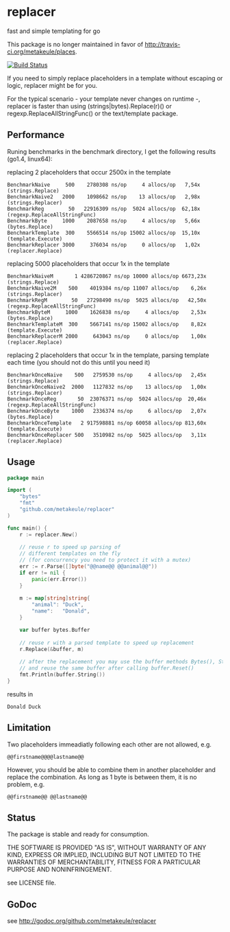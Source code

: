 replacer
========

fast and simple templating for go

This package is no longer maintained in favor of <http://travis-ci.org/metakeule/places>.

[![Build Status](https://secure.travis-ci.org/metakeule/replacer.png)](http://travis-ci.org/metakeule/replacer)

If you need to simply replace placeholders in a template without escaping or logic, replacer might be for you.

For the typical scenario - your template never changes on runtime -, replacer is faster than using (strings|bytes).Replace(r)() or regexp.ReplaceAllStringFunc() or the text/template package.

Performance
-----------

Runing benchmarks in the benchmark directory, I get the following results (go1.4, linux64):

replacing 2 placeholders that occur 2500x in the template

    BenchmarkNaive     500    2780308 ns/op     4 allocs/op   7,54x (strings.Replace)
    BenchmarkNaive2   2000    1098662 ns/op    13 allocs/op   2,98x (strings.Replacer)
    BenchmarkReg        50   22916309 ns/op  5024 allocs/op  62,18x (regexp.ReplaceAllStringFunc)
    BenchmarkByte     1000    2087658 ns/op     4 allocs/op   5,66x (bytes.Replace)
    BenchmarkTemplate  300    5566514 ns/op 15002 allocs/op  15,10x (template.Execute)
    BenchmarkReplacer 3000     376034 ns/op     0 allocs/op   1,02x (replacer.Replace)
                                


replacing 5000 placeholders that occur 1x in the template

    BenchmarkNaiveM       1 4286720867 ns/op 10000 allocs/op 6673,23x (strings.Replace)
    BenchmarkNaive2M    500    4019384 ns/op 11007 allocs/op    6,26x (strings.Replacer)
    BenchmarkRegM        50   27298490 ns/op  5025 allocs/op   42,50x (regexp.ReplaceAllStringFunc)
    BenchmarkByteM     1000    1626838 ns/op     4 allocs/op    2,53x (bytes.Replace)
    BenchmarkTemplateM  300    5667141 ns/op 15002 allocs/op    8,82x (template.Execute)
    BenchmarkReplacerM 2000     643043 ns/op     0 allocs/op    1,00x (replacer.Replace)
                                

replacing 2 placeholders that occur 1x in the template, parsing template each time (you should not do this until you need it)

    BenchmarkOnceNaive    500   2759530 ns/op     4 allocs/op   2,45x (strings.Replace)
    BenchmarkOnceNaive2  2000   1127832 ns/op    13 allocs/op   1,00x (strings.Replacer)
    BenchmarkOnceReg       50  23076371 ns/op  5024 allocs/op  20,46x (regexp.ReplaceAllStringFunc)
    BenchmarkOnceByte    1000   2336374 ns/op     6 allocs/op   2,07x (bytes.Replace)
    BenchmarkOnceTemplate   2 917598881 ns/op 60058 allocs/op 813,60x (template.Execute)
    BenchmarkOnceReplacer 500   3510982 ns/op  5025 allocs/op   3,11x (replacer.Replace)


Usage
-----

```go
package main

import (
    "bytes"
    "fmt"
    "github.com/metakeule/replacer"
)

func main() {
    r := replacer.New()
    
    // reuse r to speed up parsing of
    // different templates on the fly
    // (for concurrency you need to protect it with a mutex)
    err := r.Parse([]byte("@@name@@ @@animal@@"))
    if err != nil {
        panic(err.Error())
    }
    
    m := map[string]string{
        "animal": "Duck",
        "name":   "Donald",
    }

    var buffer bytes.Buffer
    
    // reuse r with a parsed template to speed up replacement
    r.Replace(&buffer, m)
    
    // after the replacement you may use the buffer methods Bytes(), String(), Write() or WriteTo()
    // and reuse the same buffer after calling buffer.Reset()
    fmt.Println(buffer.String())
}
```

results in

```
Donald Duck
```

Limitation
----------

Two placeholders immeadiatly following each other are not allowed, e.g.
    
    @@firstname@@@@lastname@@

However, you should be able to combine them in another placeholder and replace the combination.
As long as 1 byte is between them, it is no problem, e.g.

    @@firstname@@ @@lastname@@


Status
------

The package is stable and ready for consumption.

THE SOFTWARE IS PROVIDED "AS IS", WITHOUT WARRANTY OF ANY KIND, EXPRESS OR
IMPLIED, INCLUDING BUT NOT LIMITED TO THE WARRANTIES OF MERCHANTABILITY, FITNESS
FOR A PARTICULAR PURPOSE AND NONINFRINGEMENT.

see LICENSE file.

GoDoc
-----

see http://godoc.org/github.com/metakeule/replacer
